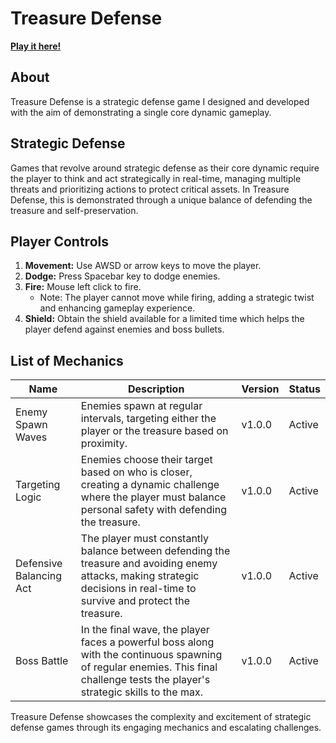 # Treasure Defense

**[Play it here!](https://play.unity.com/mg/other/treasure-defense)**

## About
Treasure Defense is a strategic defense game I designed and developed with the aim of demonstrating a single core dynamic gameplay.

## Strategic Defense
Games that revolve around strategic defense as their core dynamic require the player to think and act strategically in real-time, managing multiple threats and prioritizing actions to protect critical assets. In Treasure Defense, this is demonstrated through a unique balance of defending the treasure and self-preservation.

## Player Controls
1. **Movement:** Use AWSD or arrow keys to move the player.
2. **Dodge:** Press Spacebar key to dodge enemies.
3. **Fire:** Mouse left click to fire.
    - Note: The player cannot move while firing, adding a strategic twist and enhancing gameplay experience.
4. **Shield:** Obtain the shield available for a limited time which helps the player defend against enemies and boss bullets.

## List of Mechanics
| Name                            | Description                                                                                                                                                                  | Version | Status  |
|---------------------------------|------------------------------------------------------------------------------------------------------------------------------------------------------------------------------|---------|---------|
| Enemy Spawn Waves               | Enemies spawn at regular intervals, targeting either the player or the treasure based on proximity.                                                                          | v1.0.0  | Active  |
| Targeting Logic                 | Enemies choose their target based on who is closer, creating a dynamic challenge where the player must balance personal safety with defending the treasure.                    | v1.0.0  | Active  |
| Defensive Balancing Act         | The player must constantly balance between defending the treasure and avoiding enemy attacks, making strategic decisions in real-time to survive and protect the treasure.     | v1.0.0  | Active  |
| Boss Battle                     | In the final wave, the player faces a powerful boss along with the continuous spawning of regular enemies. This final challenge tests the player's strategic skills to the max. | v1.0.0  | Active  |

Treasure Defense showcases the complexity and excitement of strategic defense games through its engaging mechanics and escalating challenges.
